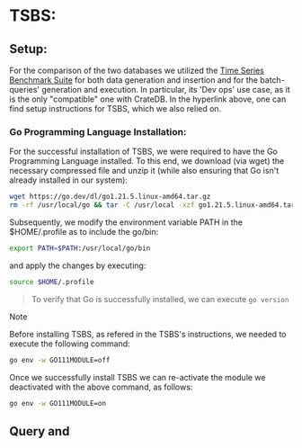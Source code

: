 # TSBS:

## Setup:
For the comparison of the two databases we utilized the [Time Series Benchmark Suite](https://github.com/timescale/tsbs) for both data generation and insertion and for the batch-queries' generation and execution. In particular, its 'Dev ops' use case, as it is the only "compatible" one with CrateDB. In the hyperlink above, one can find setup instructions for TSBS, which we also relied on.

### Go Programming Language Installation:
For the successful installation of TSBS, we were required to have the Go Programming Language installed. To this end, we download (via wget) the necessary compressed file and unzip it (while also ensuring that Go isn't already installed in our system):
```bash
wget https://go.dev/dl/go1.21.5.linux-amd64.tar.gz
rm -rf /usr/local/go && tar -C /usr/local -xzf go1.21.5.linux-amd64.tar.gz
```
Subsequently, we modify the environment variable PATH in the $HOME/.profile as to include the go/bin:
```bash
export PATH=$PATH:/usr/local/go/bin
```
and apply the changes by executing:
```bash
source $HOME/.profile
```
> To verify that Go is successfully installed, we can execute `go version`

> [!NOTE]
> Before installing TSBS, as refered in the TSBS's instructions, we needed to execute the following command:
> ```bash
> go env -w GO111MODULE=off
> ```
> Once we successfully install TSBS we can re-activate the module we deactivated with the above command, as follows:
> ```bash
> go env -w GO111MODULE=on
> ```

## Query and 
